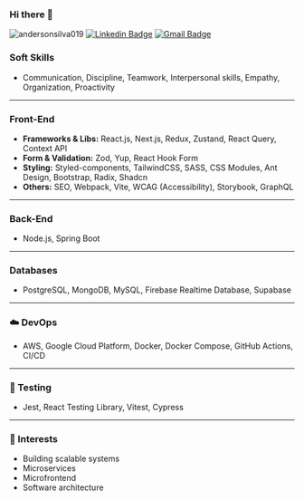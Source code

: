 ### Hi there 👋

![andersonsilva019](https://komarev.com/ghpvc/?username=andersonsilva019&label=Profile%20views&color=ff9000&style=flat)
[![Linkedin Badge](https://img.shields.io/badge/-Anderson_Silva-blue?style=flat-square&logo=Linkedin&logoColor=white&link=https://www.linkedin.com/in/anderson-silva-3a3883188)](https://www.linkedin.com/in/anderson-silva-3a3883188)
[![Gmail Badge](https://img.shields.io/badge/-andersonnsilva015@gmail.com-c14438?style=flat-square&logo=Gmail&logoColor=white&link=mailto:andersonnsilva015@gmail.com)](mailto:andersonnsilva015@gmail.com)

### Soft Skills
- Communication, Discipline, Teamwork, Interpersonal skills, Empathy, Organization, Proactivity

---

### Front-End
- **Frameworks & Libs:** React.js, Next.js, Redux, Zustand, React Query, Context API  
- **Form & Validation:** Zod, Yup, React Hook Form  
- **Styling:** Styled-components, TailwindCSS, SASS, CSS Modules, Ant Design, Bootstrap, Radix, Shadcn  
- **Others:** SEO, Webpack, Vite, WCAG (Accessibility), Storybook, GraphQL  

---

### Back-End
- Node.js, Spring Boot  

---

### Databases
- PostgreSQL, MongoDB, MySQL, Firebase Realtime Database, Supabase  

---

### ☁️ DevOps
- AWS, Google Cloud Platform, Docker, Docker Compose, GitHub Actions, CI/CD  

---

### 🧪 Testing
- Jest, React Testing Library, Vitest, Cypress  

---

### 🎯 Interests
- Building scalable systems  
- Microservices  
- Microfrontend  
- Software architecture  
